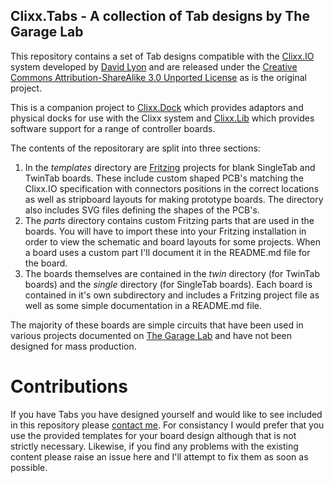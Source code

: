 Clixx.Tabs - A collection of Tab designs by The Garage Lab
---------------------------------------------------------

This repository contains a set of Tab designs compatible with the [Clixx.IO](http://clixx.io)
system developed by [David Lyon](https://github.com/clixx-io) and are released
under the
[Creative Commons Attribution-ShareAlike 3.0 Unported License](http://creativecommons.org/licenses/by-sa/3.0/deed.en_GB)
as is the original project.

This is a companion project to [Clixx.Dock](https://github.com/thegaragelab/clixxdock)
which provides adaptors and physical docks for use with the Clixx system and
[Clixx.Lib](https://github.com/thegaragelab/clixxlib) which provides software
support for a range of controller boards.

The contents of the repositorary are split into three sections:

1. In the *templates* directory are [Fritzing](http://www.fritzing.org) projects
   for blank SingleTab and TwinTab boards. These include custom shaped PCB's
   matching the Clixx.IO specification with connectors positions in the correct
   locations as well as stripboard layouts for making prototype boards. The
   directory also includes SVG files defining the shapes of the PCB's.
3. The *parts* directory contains custom Fritzing parts that are used in the
   boards. You will have to import these into your Fritzing installation in
   order to view the schematic and board layouts for some projects. When a
   board uses a custom part I'll document it in the README.md file for the
   board.
3. The boards themselves are contained in the *twin* directory (for TwinTab
   boards) and the *single* directory (for SingleTab boards). Each board is
   contained in it's own subdirectory and includes a Fritzing project file as
   well as some simple documentation in a README.md file.

The majority of these boards are simple circuits that have been used in various
projects documented on [The Garage Lab](http://thegaragelab.com) and have not
been designed for mass production.

# Contributions

If you have Tabs you have designed yourself and would like to see included in
this repository please [contact me](mailto:shane@thegaragelab.com). For
consistancy I would prefer that you use the provided templates for your board
design although that is not strictly necessary. Likewise, if you find any
problems with the existing content please raise an issue here and I'll attempt
to fix them as soon as possible.

